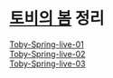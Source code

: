 # [토비의 봄](https://www.youtube.com/playlist?list=PLOLeoJ50I1kkqC4FuEztT__3xKSfR2fpw) 정리  

[Toby-Spring-live-01](./Toby-Spring-live-01.md)  
[Toby-Spring-live-02](./Toby-Spring-live-02.md)  
[Toby-Spring-live-03](./Toby-Spring-live-03.md)  

